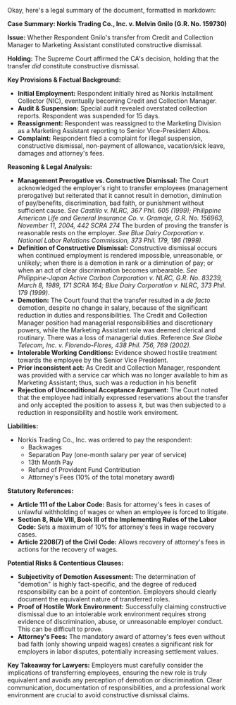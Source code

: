 Okay, here's a legal summary of the document, formatted in markdown:

**Case Summary: Norkis Trading Co., Inc. v. Melvin Gnilo (G.R. No. 159730)**

**Issue:** Whether Respondent Gnilo's transfer from Credit and Collection Manager to Marketing Assistant constituted constructive dismissal.

**Holding:** The Supreme Court affirmed the CA's decision, holding that the transfer *did* constitute constructive dismissal.

**Key Provisions & Factual Background:**

*   **Initial Employment:** Respondent initially hired as Norkis Installment Collector (NIC), eventually becoming Credit and Collection Manager.
*   **Audit & Suspension:** Special audit revealed overstated collection reports. Respondent was suspended for 15 days.
*   **Reassignment:** Respondent was reassigned to the Marketing Division as a Marketing Assistant reporting to Senior Vice-President Albos.
*   **Complaint:** Respondent filed a complaint for illegal suspension, constructive dismissal, non-payment of allowance, vacation/sick leave, damages and attorney's fees.

**Reasoning & Legal Analysis:**

*   **Management Prerogative vs. Constructive Dismissal:** The Court acknowledged the employer's right to transfer employees (management prerogative) but reiterated that it cannot result in demotion, diminution of pay/benefits, discrimination, bad faith, or punishment without sufficient cause.  *See Castillo v. NLRC, 367 Phil. 605 (1999); Philippine American Life and General Insurance Co. v. Gramaje, G.R. No. 156963, November 11, 2004, 442 SCRA 274* The burden of proving the transfer is reasonable rests on the employer. *See Blue Dairy Corporation v. National Labor Relations Commission, 373 Phil. 179, 186 (1999).*
*   **Definition of Constructive Dismissal:**  Constructive dismissal occurs when continued employment is rendered impossible, unreasonable, or unlikely; when there is a demotion in rank or a diminution of pay; or when an act of clear discrimination becomes unbearable. *See Philippine-Japan Active Carbon Corporation v. NLRC, G.R. No. 83239, March 8, 1989, 171 SCRA 164; Blue Dairy Corporation v. NLRC, 373 Phil. 179 (1999).*
*   **Demotion:** The Court found that the transfer resulted in a *de facto* demotion, despite no change in salary, because of the significant reduction in duties and responsibilities. The Credit and Collection Manager position had managerial responsibilities and discretionary powers, while the Marketing Assistant role was deemed clerical and routinary. There was a loss of managerial duties. Reference *See Globe Telecom, Inc. v. Florendo-Flores, 438 Phil. 756, 769 (2002).*
*   **Intolerable Working Conditions:** Evidence showed hostile treatment towards the employee by the Senior Vice President.
*   **Prior inconsistent act:** As Credit and Collection Manager, respondent was provided with a service car which was no longer available to him as Marketing Assistant; thus, such was a reduction in his benefit
*   **Rejection of Unconditional Acceptance Argument:** The Court noted that the employee had initially expressed reservations about the transfer and only accepted the position to assess it, but was then subjected to a reduction in responsibility and hostile work enviroment.

**Liabilities:**

*   Norkis Trading Co., Inc. was ordered to pay the respondent:
    *   Backwages
    *   Separation Pay (one-month salary per year of service)
    *   13th Month Pay
    *   Refund of Provident Fund Contribution
    *   Attorney's Fees (10% of the total monetary award)

**Statutory References:**

*   **Article 111 of the Labor Code:**  Basis for attorney's fees in cases of unlawful withholding of wages or when an employee is forced to litigate.
*   **Section 8, Rule VIII, Book III of the Implementing Rules of the Labor Code:** Sets a maximum of 10% for attorney's fees in wage recovery cases.
*   **Article 2208(7) of the Civil Code:** Allows recovery of attorney's fees in actions for the recovery of wages.

**Potential Risks & Contentious Clauses:**

*   **Subjectivity of Demotion Assessment:** The determination of "demotion" is highly fact-specific, and the degree of reduced responsibility can be a point of contention. Employers should clearly document the equivalent nature of transferred roles.
*   **Proof of Hostile Work Environment:** Successfully claiming constructive dismissal due to an intolerable work environment requires strong evidence of discrimination, abuse, or unreasonable employer conduct.  This can be difficult to prove.
*   **Attorney's Fees:** The mandatory award of attorney's fees even without bad faith (only showing unpaid wages) creates a significant risk for employers in labor disputes, potentially increasing settlement values.

**Key Takeaway for Lawyers:** Employers must carefully consider the implications of transferring employees, ensuring the new role is truly equivalent and avoids any perception of demotion or discrimination.  Clear communication, documentation of responsibilities, and a professional work environment are crucial to avoid constructive dismissal claims.
